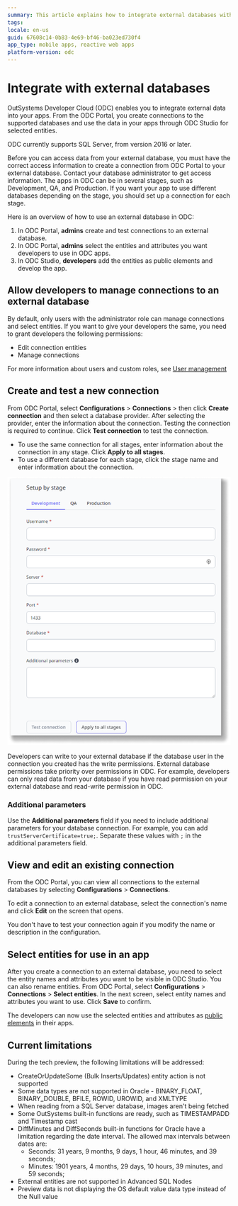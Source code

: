 ```yaml
---
summary: This article explains how to integrate external databases with OutSystems Developer Cloud and how to manage connections and select entities for use in apps.
tags:
locale: en-us
guid: 67608c14-0b83-4e69-bf46-ba023ed730f4
app_type: mobile apps, reactive web apps
platform-version: odc
---
```


# Integrate with external databases 

OutSystems Developer Cloud (ODC) enables you to integrate external data into your apps. From the ODC Portal, you create connections to the supported databases and use the data in your apps through ODC Studio for selected entities.

<div class="info" markdown="1">

ODC currently supports SQL Server, from version 2016 or later.

</div>

Before you can access data from your external database, you must have the correct access information to create a connection from ODC Portal to your external database. Contact your database administrator to get access information. The apps in ODC can be in several stages, such as Development, QA, and Production. If you want your app to use different databases depending on the stage, you should set up a connection for each stage.

Here is an overview of how to use an external database in ODC:

1. In ODC Portal, **admins** create and test connections to an external database.
2. In ODC Portal, **admins** select the entities and attributes you want developers to use in ODC apps.
3. In ODC Studio, **developers** add the entities as public elements and develop the app.

## Allow developers to manage connections to an external database

By default, only users with the administrator role can manage connections and select entities. If you want to give your developers the same, you need to grant developers the following permissions:

* Edit connection entities
* Manage connections

For more information about users and custom roles, see [User management](../../user-management/intro.md)

## Create and test a new connection

From ODC Portal, select **Configurations** > **Connections** > then click **Create connection** and then select a database provider. After selecting the provider, enter the information about the connection. Testing the connection is required to continue. Click **Test connection** to test the connection. 

* To use the same connection for all stages, enter information about the connection in any stage. Click **Apply to all stages**.
* To use a different database for each stage, click the stage name and enter information about the connection.

![New external database connection](images/new-external-connection-odcs.png)

<div class="info" markdown="1">

Developers can write to your external database if the database user in the connection you created has the write permissions. External database permissions take priority over permissions in ODC. For example, developers can only read data from your database if you have read permission on your external database and read-write permission in ODC.

</div>

### Additional parameters

Use the **Additional parameters** field if you need to include additional parameters for your database connection. For example, you can add `trustServerCertificate=true;`. Separate these values with `;` in the additional parameters field.

## View and edit an existing connection

From the ODC Portal, you can view all connections to the external databases by selecting **Configurations** > **Connections**. 

To edit a connection to an external database, select the connection's name and click **Edit** on the screen that opens.

<div class="info" markdown="1">

You don't have to test your connection again if you modify the name or description in the configuration.

</div>

## Select entities for use in an app

After you create a connection to an external database, you need to select the entity names and attributes you want to be visible in ODC Studio. You can also rename entities. From ODC Portal, select **Configurations** > **Connections** > **Select entities**. In the next screen, select entity names and attributes you want to use. Click **Save** to confirm.

The developers can now use the selected entities and attributes as [public elements](../../building-apps/use-public-elements.md) in their apps.   

## Current limitations

During the tech preview, the following limitations will be addressed:

* CreateOrUpdateSome (Bulk Inserts/Updates) entity action is not supported
* Some data types are not supported in Oracle - BINARY_FLOAT, BINARY_DOUBLE, BFILE, ROWID, UROWID, and XMLTYPE
* When reading from a SQL Server database, images aren't being fetched
* Some OutSystems built-in functions are ready, such as TIMESTAMPADD and Timestamp cast
* DiffMinutes and DiffSeconds built-in functions for Oracle have a limitation regarding the date interval. The allowed max intervals between dates are:
    * Seconds: 31 years, 9 months, 9 days, 1 hour, 46 minutes, and 39 seconds;
    * Minutes: 1901 years, 4 months, 29 days, 10 hours, 39 minutes, and 59 seconds;
* External entities are not supported in Advanced SQL Nodes
* Preview data is not displaying the OS default value data type instead of the Null value
